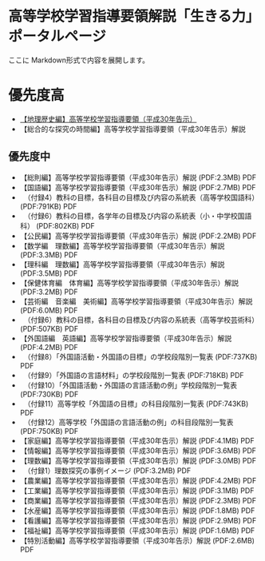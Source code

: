 # 高等学校学習指導要領解説「生きる力」 ポータルページ

ここに Markdown形式で内容を展開します。

# 優先度高
* [【地理歴史編】高等学校学習指導要領（平成30年告示）](https://github.com/furuhashilab/courseofstudy4highschool2022japan/blob/master/%E9%AB%98%E7%AD%89%E5%AD%A6%E6%A0%A1%E5%AD%A6%E7%BF%92%E6%8C%87%E5%B0%8E%E8%A6%81%E9%A0%98%E8%A7%A3%E8%AA%AC%E3%80%8C%E7%94%9F%E3%81%8D%E3%82%8B%E5%8A%9B%E3%80%8D/%E3%80%90%E5%9C%B0%E7%90%86%E6%AD%B4%E5%8F%B2%E7%B7%A8%E3%80%91%E9%AB%98%E7%AD%89%E5%AD%A6%E6%A0%A1%E5%AD%A6%E7%BF%92%E6%8C%87%E5%B0%8E%E8%A6%81%E9%A0%98%EF%BC%88%E5%B9%B3%E6%88%9030%E5%B9%B4%E5%91%8A%E7%A4%BA%EF%BC%89)
* 【総合的な探究の時間編】高等学校学習指導要領（平成30年告示）解説

## 優先度中
* 【総則編】高等学校学習指導要領（平成30年告示）解説 (PDF:2.3MB) PDF
* 【国語編】高等学校学習指導要領（平成30年告示）解説 (PDF:2.7MB) PDF
* 　（付録4）教科の目標，各科目の目標及び内容の系統表（高等学校国語科） (PDF:791KB) PDF
* 　（付録6）教科の目標，各学年の目標及び内容の系統表（小・中学校国語科） (PDF:802KB) PDF
* 【公民編】高等学校学習指導要領（平成30年告示）解説 (PDF:2.2MB) PDF
* 【数学編　理数編】高等学校学習指導要領（平成30年告示）解説 (PDF:3.3MB) PDF
* 【理科編　理数編】高等学校学習指導要領（平成30年告示）解説 (PDF:3.5MB) PDF
* 【保健体育編　体育編】高等学校学習指導要領（平成30年告示）解説 (PDF:3.2MB) PDF
* 【芸術編　音楽編　美術編】高等学校学習指導要領（平成30年告示）解説 (PDF:6.0MB) PDF
* 　（付録6）教科の目標，各科目の目標及び内容の系統表（高等学校芸術科） (PDF:507KB) PDF
* 【外国語編　英語編】高等学校学習指導要領（平成30年告示）解説 (PDF:4.2MB) PDF
* 　（付録8）「外国語活動・外国語の目標」の学校段階別一覧表 (PDF:737KB) PDF
* 　（付録9）「外国語の言語材料」の学校段階別一覧表 (PDF:718KB) PDF
* 　（付録10）「外国語活動・外国語の言語活動の例」学校段階別一覧表 (PDF:730KB) PDF
* 　（付録11）高等学校「外国語の目標」の科目段階別一覧表 (PDF:743KB) PDF
* 　（付録12）高等学校「外国語の言語活動の例」の科目段階別一覧表 (PDF:750KB) PDF
* 【家庭編】高等学校学習指導要領（平成30年告示）解説 (PDF:4.1MB) PDF
* 【情報編】高等学校学習指導要領（平成30年告示）解説 (PDF:3.6MB) PDF
* 【理数編】高等学校学習指導要領（平成30年告示）解説 (PDF:3.0MB) PDF
* 　（付録1）理数探究の事例イメージ (PDF:3.2MB) PDF
* 【農業編】高等学校学習指導要領（平成30年告示）解説 (PDF:4.2MB) PDF
* 【工業編】高等学校学習指導要領（平成30年告示）解説 (PDF:3.1MB) PDF
* 【商業編】高等学校学習指導要領（平成30年告示）解説 (PDF:2.3MB) PDF
* 【水産編】高等学校学習指導要領（平成30年告示）解説 (PDF:1.8MB) PDF
* 【看護編】高等学校学習指導要領（平成30年告示）解説 (PDF:2.9MB) PDF
* 【福祉編】高等学校学習指導要領（平成30年告示）解説 (PDF:1.6MB) PDF
* 【特別活動編】高等学校学習指導要領（平成30年告示）解説 (PDF:2.6MB) PDF
